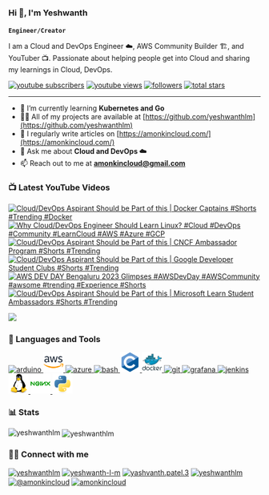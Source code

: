### Hi 👋, I'm Yeshwanth

**`Engineer/Creator`**

I am a Cloud and DevOps Engineer ☁️, AWS Community Builder 🏗️, and YouTuber 📺. Passionate about helping people get into Cloud and sharing my learnings in Cloud, DevOps.

   <p align="left">
      <a href="https://www.youtube.com/c/amonkincloud?sub_confirmation=1">
         <img alt="youtube subscribers" title="Subscribe to my YouTube channel" src="https://custom-icon-badges.demolab.com/youtube/channel/subscribers/UCwhERUcuzUCwr8x8mQ8zrcw?color=%23E05D44&label=SUBSCRIBE&logo=video&logoColor=white&style=for-the-badge&labelColor=CE4630"/></a> 
      <a href="https://www.youtube.com/c/amonkincloud">
         <img alt="youtube views" title="YouTube views" src="https://custom-icon-badges.demolab.com/youtube/channel/views/UCwhERUcuzUCwr8x8mQ8zrcw?color=%23E1AD0E&logo=eye&logoColor=white&style=for-the-badge&labelColor=C79600"/></a> 
      <a href="https://github.com/yeshwanthlm?tab=followers">
         <img alt="followers" title="Follow me on Github" src="https://custom-icon-badges.demolab.com/github/followers/yeshwanthlm?color=236ad3&labelColor=1155ba&style=for-the-badge&logo=person-add&label=Follow&logoColor=white"/></a>
      <a href="https://github.com/yeshwanthlm?tab=repositories&sort=stargazers">
         <img alt="total stars" title="Total stars on GitHub" src="https://custom-icon-badges.demolab.com/github/stars/yeshwanthlm?color=55960c&style=for-the-badge&labelColor=488207&logo=star"/></a>
   </p>

---

- 🌱 I’m currently learning **Kubernetes and Go**
- 👨‍💻 All of my projects are available at [https://github.com/yeshwanthlm](https://github.com/yeshwanthlm)
- 📝 I regularly write articles on [https://amonkincloud.com/](https://amonkincloud.com/)
- 💬 Ask me about **Cloud and DevOps ☁️**
- 📫 Reach out to me at **amonkincloud@gmail.com**


### 📺 Latest YouTube Videos

<!-- BEGIN YOUTUBE-CARDS -->
[![Cloud/DevOps Aspirant Should be Part of this | Docker Captains #Shorts #Trending #Docker](https://ytcards.demolab.com/?id=8hTk-LTyS78&title=Cloud%2FDevOps+Aspirant+Should+be+Part+of+this+%7C+Docker+Captains+%23Shorts+%23Trending+%23Docker&lang=en&timestamp=1687350608&background_color=%230d1117&title_color=%23ffffff&stats_color=%23dedede&width=250 "Cloud/DevOps Aspirant Should be Part of this | Docker Captains #Shorts #Trending #Docker")](https://www.youtube.com/watch?v=8hTk-LTyS78)
[![Why Cloud/DevOps Engineer Should Learn Linux? #Cloud #DevOps #Community #LearnCloud #AWS #Azure #GCP](https://ytcards.demolab.com/?id=wXiWZq1hhdY&title=Why+Cloud%2FDevOps+Engineer+Should+Learn+Linux%3F+%23Cloud+%23DevOps+%23Community+%23LearnCloud+%23AWS+%23Azure+%23GCP&lang=en&timestamp=1687264235&background_color=%230d1117&title_color=%23ffffff&stats_color=%23dedede&width=250 "Why Cloud/DevOps Engineer Should Learn Linux? #Cloud #DevOps #Community #LearnCloud #AWS #Azure #GCP")](https://www.youtube.com/watch?v=wXiWZq1hhdY)
[![Cloud/DevOps Aspirant Should be Part of this | CNCF Ambassador Program #Shorts #Trending](https://ytcards.demolab.com/?id=B7fpGpFCghM&title=Cloud%2FDevOps+Aspirant+Should+be+Part+of+this+%7C+CNCF+Ambassador+Program+%23Shorts+%23Trending&lang=en&timestamp=1687177806&background_color=%230d1117&title_color=%23ffffff&stats_color=%23dedede&width=250 "Cloud/DevOps Aspirant Should be Part of this | CNCF Ambassador Program #Shorts #Trending")](https://www.youtube.com/watch?v=B7fpGpFCghM)
[![Cloud/DevOps Aspirant Should be Part of this | Google Developer Student Clubs #Shorts #Trending](https://ytcards.demolab.com/?id=f4Kb8yJzuus&title=Cloud%2FDevOps+Aspirant+Should+be+Part+of+this+%7C+Google+Developer+Student+Clubs+%23Shorts+%23Trending&lang=en&timestamp=1687091416&background_color=%230d1117&title_color=%23ffffff&stats_color=%23dedede&width=250 "Cloud/DevOps Aspirant Should be Part of this | Google Developer Student Clubs #Shorts #Trending")](https://www.youtube.com/watch?v=f4Kb8yJzuus)
[![AWS DEV DAY Bengaluru 2023 Glimpses #AWSDevDay #AWSCommunity #awsome #trending #Experience #Shorts](https://ytcards.demolab.com/?id=GRxb3Ty3xyM&title=AWS+DEV+DAY+Bengaluru+2023+Glimpses+%23AWSDevDay+%23AWSCommunity+%23awsome+%23trending+%23Experience+%23Shorts&lang=en&timestamp=1687020578&background_color=%230d1117&title_color=%23ffffff&stats_color=%23dedede&width=250 "AWS DEV DAY Bengaluru 2023 Glimpses #AWSDevDay #AWSCommunity #awsome #trending #Experience #Shorts")](https://www.youtube.com/watch?v=GRxb3Ty3xyM)
[![Cloud/DevOps Aspirant Should be Part of this | Microsoft Learn Student Ambassadors #Shorts #Trending](https://ytcards.demolab.com/?id=hrzAIcYH0E4&title=Cloud%2FDevOps+Aspirant+Should+be+Part+of+this+%7C+Microsoft+Learn+Student+Ambassadors+%23Shorts+%23Trending&lang=en&timestamp=1687005017&background_color=%230d1117&title_color=%23ffffff&stats_color=%23dedede&width=250 "Cloud/DevOps Aspirant Should be Part of this | Microsoft Learn Student Ambassadors #Shorts #Trending")](https://www.youtube.com/watch?v=hrzAIcYH0E4)
<!-- END YOUTUBE-CARDS -->

[<img src="https://custom-icon-badges.demolab.com/badge/-Subscribe%20For%20More-red?style=for-the-badge&logo=video&logoColor=white"/>](https://www.youtube.com/c/amonkincloud?sub_confirmation=1)

### 🧰 Languages and Tools

<p align="left"> <a href="https://www.arduino.cc/" target="_blank" rel="noreferrer"> <img src="https://cdn.worldvectorlogo.com/logos/arduino-1.svg" alt="arduino" width="40" height="40"/> </a> <a href="https://aws.amazon.com" target="_blank" rel="noreferrer"> <img src="https://raw.githubusercontent.com/devicons/devicon/master/icons/amazonwebservices/amazonwebservices-original-wordmark.svg" alt="aws" width="40" height="40"/> </a> <a href="https://azure.microsoft.com/en-in/" target="_blank" rel="noreferrer"> <img src="https://www.vectorlogo.zone/logos/microsoft_azure/microsoft_azure-icon.svg" alt="azure" width="40" height="40"/> </a> <a href="https://www.gnu.org/software/bash/" target="_blank" rel="noreferrer"> <img src="https://www.vectorlogo.zone/logos/gnu_bash/gnu_bash-icon.svg" alt="bash" width="40" height="40"/> </a> <a href="https://www.cprogramming.com/" target="_blank" rel="noreferrer"> <img src="https://raw.githubusercontent.com/devicons/devicon/master/icons/c/c-original.svg" alt="c" width="40" height="40"/> </a> <a href="https://www.docker.com/" target="_blank" rel="noreferrer"> <img src="https://raw.githubusercontent.com/devicons/devicon/master/icons/docker/docker-original-wordmark.svg" alt="docker" width="40" height="40"/> </a> <a href="https://git-scm.com/" target="_blank" rel="noreferrer"> <img src="https://www.vectorlogo.zone/logos/git-scm/git-scm-icon.svg" alt="git" width="40" height="40"/> </a> <a href="https://grafana.com" target="_blank" rel="noreferrer"> <img src="https://www.vectorlogo.zone/logos/grafana/grafana-icon.svg" alt="grafana" width="40" height="40"/> </a> <a href="https://www.jenkins.io" target="_blank" rel="noreferrer"> <img src="https://www.vectorlogo.zone/logos/jenkins/jenkins-icon.svg" alt="jenkins" width="40" height="40"/> </a> <a href="https://www.linux.org/" target="_blank" rel="noreferrer"> <img src="https://raw.githubusercontent.com/devicons/devicon/master/icons/linux/linux-original.svg" alt="linux" width="40" height="40"/> </a> <a href="https://www.nginx.com" target="_blank" rel="noreferrer"> <img src="https://raw.githubusercontent.com/devicons/devicon/master/icons/nginx/nginx-original.svg" alt="nginx" width="40" height="40"/> </a> <a href="https://www.python.org" target="_blank" rel="noreferrer"> <img src="https://raw.githubusercontent.com/devicons/devicon/master/icons/python/python-original.svg" alt="python" width="40" height="40"/> </a> </p>

### 📊 Stats
<p><img align="left" src="https://github-readme-stats.vercel.app/api/top-langs?username=yeshwanthlm&show_icons=true&locale=en&layout=compact" alt="yeshwanthlm" /></p>

<p>&nbsp;<img align="center" src="https://github-readme-stats.vercel.app/api?username=yeshwanthlm&show_icons=true&locale=en" alt="yeshwanthlm" /></p>

### 🏄‍♂️ Connect with me
   <p align="left">
   <a href="https://dev.to/yeshwanthlm" target="blank"><img align="center" src="https://raw.githubusercontent.com/rahuldkjain/github-profile-readme-generator/master/src/images/icons/Social/devto.svg" alt="yeshwanthlm" height="30" width="40" /></a>
   <a href="https://linkedin.com/in/yeshwanth-l-m" target="blank"><img align="center" src="https://raw.githubusercontent.com/rahuldkjain/github-profile-readme-generator/master/src/images/icons/Social/linked-in-alt.svg" alt="yeshwanth-l-m" height="30" width="40" /></a>
   <a href="https://fb.com/yashvanth.patel.3" target="blank"><img align="center" src="https://raw.githubusercontent.com/rahuldkjain/github-profile-readme-generator/master/src/images/icons/Social/facebook.svg" alt="yashvanth.patel.3" height="30" width="40" /></a>
   <a href="https://instagram.com/yeshwanthlm" target="blank"><img align="center" src="https://raw.githubusercontent.com/rahuldkjain/github-profile-readme-generator/master/src/images/icons/Social/instagram.svg" alt="yeshwanthlm" height="30" width="40" /></a>
   <a href="https://hashnode.com/@amonkincloud" target="blank"><img align="center" src="https://raw.githubusercontent.com/rahuldkjain/github-profile-readme-generator/master/src/images/icons/Social/hashnode.svg" alt="@amonkincloud" height="30" width="40" /></a>
   <a href="https://www.youtube.com/c/amonkincloud" target="blank"><img align="center" src="https://raw.githubusercontent.com/rahuldkjain/github-profile-readme-generator/master/src/images/icons/Social/youtube.svg" alt="amonkincloud" height="30" width="40" /></a>
   </p>
